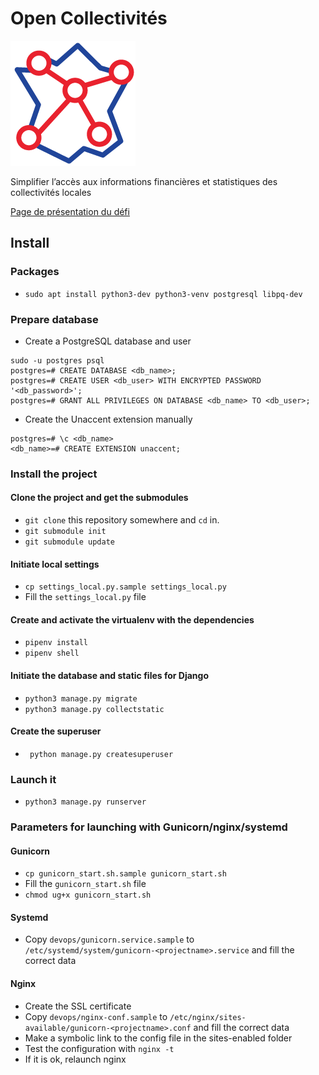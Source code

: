 # Open Collectivités

![Open Collectivités](open-collectivites.png?raw=true "Open Collectivités")


Simplifier l’accès aux informations financières et statistiques des collectivités locales

[Page de présentation du défi](https://entrepreneur-interet-general.etalab.gouv.fr/defis/2020/open-collectivites.html)

## Install
### Packages
- `sudo apt install python3-dev python3-venv postgresql libpq-dev`

### Prepare database
- Create a PostgreSQL database and user
```
sudo -u postgres psql
postgres=# CREATE DATABASE <db_name>;
postgres=# CREATE USER <db_user> WITH ENCRYPTED PASSWORD '<db_password>';
postgres=# GRANT ALL PRIVILEGES ON DATABASE <db_name> TO <db_user>;
```

- Create the Unaccent extension manually

```
postgres=# \c <db_name>
<db_name>=# CREATE EXTENSION unaccent;
```

### Install the project
#### Clone the project and get the submodules
- `git clone` this repository somewhere and `cd` in.
- `git submodule init`
- `git submodule update`

#### Initiate local settings
- `cp settings_local.py.sample settings_local.py`
- Fill the `settings_local.py` file

#### Create and activate the virtualenv with the dependencies
- `pipenv install`
- `pipenv shell`
 
#### Initiate the database and static files for Django
- `python3 manage.py migrate`
- `python3 manage.py collectstatic`

#### Create the superuser
- ` python manage.py createsuperuser`

### Launch it
 - `python3 manage.py runserver`

### Parameters for launching with Gunicorn/nginx/systemd
#### Gunicorn
 - `cp gunicorn_start.sh.sample gunicorn_start.sh`
 - Fill the `gunicorn_start.sh` file
 - `chmod ug+x gunicorn_start.sh`

#### Systemd
 - Copy `devops/gunicorn.service.sample` to `/etc/systemd/system/gunicorn-<projectname>.service` and fill the correct data

#### Nginx
 - Create the SSL certificate
 - Copy `devops/nginx-conf.sample` to `/etc/nginx/sites-available/gunicorn-<projectname>.conf` and fill the correct data
 - Make a symbolic link to the config file in the sites-enabled folder
 - Test the configuration with `nginx -t`
 - If it is ok, relaunch nginx